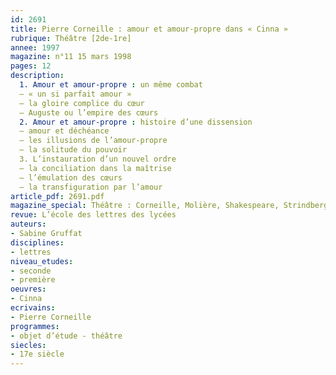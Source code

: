 ```yaml
---
id: 2691
title: Pierre Corneille : amour et amour-propre dans « Cinna »
rubrique: Théâtre [2de-1re]
annee: 1997
magazine: n°11 15 mars 1998
pages: 12
description: 
  1. Amour et amour-propre : un même combat
  – « un si parfait amour »
  – la gloire complice du cœur
  – Auguste ou l’empire des cœurs
  2. Amour et amour-propre : histoire d’une dissension
  – amour et déchéance
  – les illusions de l’amour-propre
  – la solitude du pouvoir
  3. L’instauration d’un nouvel ordre
  – la conciliation dans la maîtrise
  – l’émulation des cœurs
  – la transfiguration par l’amour
article_pdf: 2691.pdf
magazine_special: Théâtre : Corneille, Molière, Shakespeare, Strindberg
revue: L’école des lettres des lycées
auteurs:
- Sabine Gruffat
disciplines:
- lettres
niveau_etudes:
- seconde
- première
oeuvres:
- Cinna
ecrivains:
- Pierre Corneille
programmes:
- objet d’étude - théâtre
siecles:
- 17e siècle
---
```

